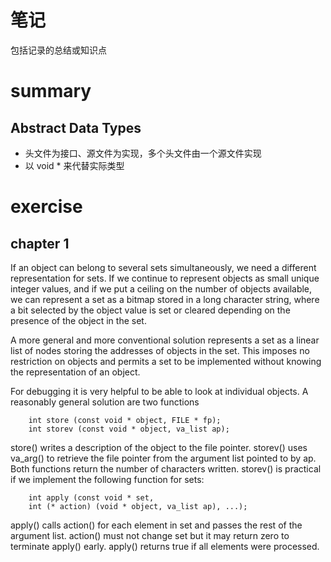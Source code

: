 # 笔记
包括记录的总结或知识点

# summary
## Abstract Data Types

- 头文件为接口、源文件为实现，多个头文件由一个源文件实现
- 以 void * 来代替实际类型


# exercise

## chapter 1

If an object can belong to several sets simultaneously, we need a different representation for sets. If we continue to represent objects as small unique integer values, and if we put a ceiling on the number of objects available, we can represent a set as a bitmap stored in a long character string, where a bit selected by the object value is set or cleared depending on the presence of the object in the set. 

A more general and more conventional solution represents a set as a linear list of nodes storing the addresses of objects in the set. This imposes no restriction on objects and permits a set to be implemented without knowing the representation of an object. 

For debugging it is very helpful to be able to look at individual objects. A reasonably general  solution are two functions 
```
	int store (const void * object, FILE * fp);
	int storev (const void * object, va_list ap);
```
store() writes a description of the object to the file pointer. storev() uses va_arg() to retrieve the file pointer from the argument list pointed to by ap. Both functions return the number of characters written. storev() is practical if we implement the following function for sets:

```
	int apply (const void * set,
	int (* action) (void * object, va_list ap), ...);
```

apply() calls action() for each element in set and passes the rest of the argument list. action() must not change set but it may return zero to terminate apply() early. apply() returns true if all elements were processed.